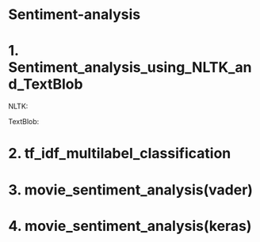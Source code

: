 # Sentiment-analysis

# 1. Sentiment_analysis_using_NLTK_and_TextBlob 
NLTK: 

TextBlob:

# 2. tf_idf_multilabel_classification

# 3. movie_sentiment_analysis(vader)

# 4. movie_sentiment_analysis(keras)
